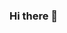 ### Hi there 👋

<!--
**GonzaloLinares-DV/GonzaloLinares-DV** is a ✨ _special_ ✨ repository because its `README.md` (this file) appears on your GitHub profile.

Here are some ideas to get you started:

- Im 23 years old
- 🔭 I’m currently working on a PacMan game like in RTX on Unity Engine
- 🌱 I’m currently learning Game Design and Game Programer
- 📫 How to reach me: gonzalo.daniel.linares@gmail.com
-->
